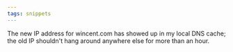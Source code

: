 ```yaml
---
tags: snippets
---
```


The new IP address for wincent.com has showed up in my local DNS cache; the old IP shouldn't hang around anywhere else for more than an hour.
